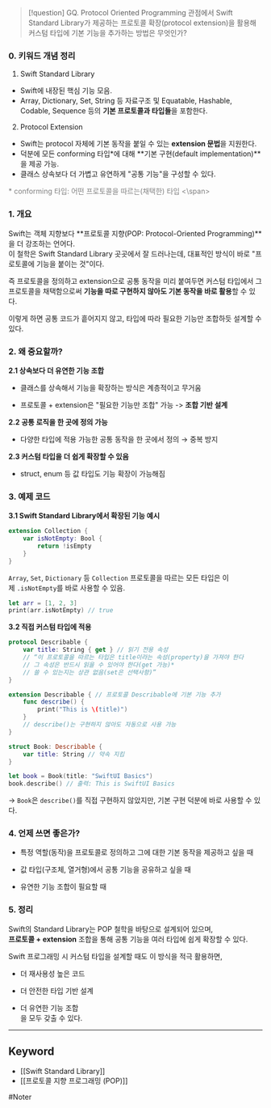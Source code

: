 

>[!question]
>GQ. Protocol Oriented Programming 관점에서 Swift Standard Library가 제공하는 프로토콜 확장(protocol extension)을 활용해 커스텀 타입에 기본 기능을 추가하는 방법은 무엇인가?

### 0. 키워드 개념 정리

1. Swift Standard Library
- Swift에 내장된 핵심 기능 모음.
- Array, Dictionary, Set, String 등 자료구조 및 Equatable, Hashable, Codable, Sequence 등의 **기본 프로토콜과 타입들**을 포함한다.

2. Protocol Extension
- Swift는 protocol 자체에 기본 동작을 붙일 수 있는 **extension 문법**을 지원한다.
- 덕분에 모든 conforming 타입\*에 대해 **기본 구현(default implementation)**을 제공 가능.
- 클래스 상속보다 더 가볍고 유연하게 "공통 기능"을 구성할 수 있다.

<span style="color:gray">  \* conforming 타입: 어떤 프로토콜을 따르는(채택한) 타입 <\span>

### 1. 개요

Swift는 객체 지향보다 **프로토콜 지향(POP: Protocol-Oriented Programming)**을 더 강조하는 언어다.  
이 철학은 Swift Standard Library 곳곳에서 잘 드러나는데, 대표적인 방식이 바로 "프로토콜에 기능을 붙이는 것"이다.

즉 프로토콜을 정의하고 extension으로 공통 동작을 미리 붙여두면
커스텀 타입에서 그 프로토콜을 채택함으로써 **기능을 따로 구현하지 않아도 기본 동작을 바로 활용**할 수 있다.

이렇게 하면 공통 코드가 흩어지지 않고, 타입에 따라 필요한 기능만 조합하듯 설계할 수 있다.

### 2. 왜 중요할까?

**2.1 상속보다 더 유연한 기능 조합**

- 클래스를 상속해서 기능을 확장하는 방식은 계층적이고 무거움
    
- 프로토콜 + extension은 "필요한 기능만 조합" 가능 -> **조합 기반 설계**
    

**2.2 공통 로직을 한 곳에 정의 가능**

- 다양한 타입에 적용 가능한 공통 동작을 한 곳에서 정의 → 중복 방지
    

**2.3 커스텀 타입을 더 쉽게 확장할 수 있음**

- struct, enum 등 값 타입도 기능 확장이 가능해짐
    

### 3. 예제 코드

**3.1 Swift Standard Library에서 확장된 기능 예시**

```swift
extension Collection {
    var isNotEmpty: Bool {
        return !isEmpty
    }
}
```

`Array`, `Set`, `Dictionary` 등 `Collection` 프로토콜을 따르는 모든 타입은 이제 `.isNotEmpty`를 바로 사용할 수 있음.

```swift
let arr = [1, 2, 3]
print(arr.isNotEmpty) // true
```

**3.2 직접 커스텀 타입에 적용**

```swift
protocol Describable {
    var title: String { get } // 읽기 전용 속성
    // “이 프로토콜을 따르는 타입은 title이라는 속성(property)을 가져야 한다
	// 그 속성은 반드시 읽을 수 있어야 한다(get 가능)*
	// 쓸 수 있는지는 상관 없음(set은 선택사항)”
}

extension Describable { // 프로토콜 Describable에 기본 기능 추가
    func describe() {
        print("This is \(title)")
    }
    // describe()는 구현하지 않아도 자동으로 사용 가능
}

struct Book: Describable {
    var title: String // 약속 지킴
}

let book = Book(title: "SwiftUI Basics")
book.describe() // 출력: This is SwiftUI Basics
```

→ `Book`은 `describe()`를 직접 구현하지 않았지만, 기본 구현 덕분에 바로 사용할 수 있다.

### 4. 언제 쓰면 좋은가?

- 특정 역할(동작)을 프로토콜로 정의하고 그에 대한 기본 동작을 제공하고 싶을 때
    
- 값 타입(구조체, 열거형)에서 공통 기능을 공유하고 싶을 때
    
- 유연한 기능 조합이 필요할 때
    

### 5. 정리

Swift의 Standard Library는 POP 철학을 바탕으로 설계되어 있으며,  
**프로토콜 + extension** 조합을 통해 공통 기능을 여러 타입에 쉽게 확장할 수 있다.

Swift 프로그래밍 시 커스텀 타입을 설계할 때도 이 방식을 적극 활용하면,

- 더 재사용성 높은 코드
    
- 더 안전한 타입 기반 설계
    
- 더 유연한 기능 조합  
    을 모두 갖출 수 있다.
    

---

## Keyword

- [[Swift Standard Library]]
- [[프로토콜 지향 프로그래밍 (POP)]]
    

#Noter